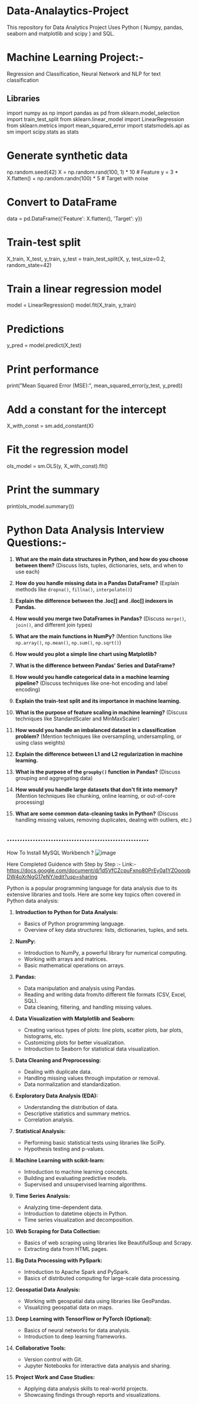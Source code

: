 # Data-Analaytics-Project
This repository for Data Analytics Project Uses Python ( Numpy, pandas, seaborn and matplotlib and scipy ) and SQL.

# Machine Learning Project:- 
Regression and Classification, Neural Network and  NLP for text classification 

##  Libraries
import numpy as np
import pandas as pd
from sklearn.model_selection import train_test_split
from sklearn.linear_model import LinearRegression
from sklearn.metrics import mean_squared_error
import statsmodels.api as sm
import scipy.stats as stats


# Generate synthetic data
np.random.seed(42)
X = np.random.rand(100, 1) * 10  # Feature
y = 3 * X.flatten() + np.random.randn(100) * 5  # Target with noise

# Convert to DataFrame
data = pd.DataFrame({'Feature': X.flatten(), 'Target': y})


# Train-test split
X_train, X_test, y_train, y_test = train_test_split(X, y, test_size=0.2, random_state=42)


# Train a linear regression model
model = LinearRegression()
model.fit(X_train, y_train)

# Predictions
y_pred = model.predict(X_test)

# Print performance
print("Mean Squared Error (MSE):", mean_squared_error(y_test, y_pred))



# Add a constant for the intercept
X_with_const = sm.add_constant(X)

# Fit the regression model
ols_model = sm.OLS(y, X_with_const).fit()

# Print the summary
print(ols_model.summary())



# Python Data Analysis Interview Questions:- 

1. **What are the main data structures in Python, and how do you choose between them?**
   (Discuss lists, tuples, dictionaries, sets, and when to use each)

2. **How do you handle missing data in a Pandas DataFrame?**
   (Explain methods like `dropna()`, `fillna()`, `interpolate()`)

3. **Explain the difference between the .loc[] and .iloc[] indexers in Pandas.**

4. **How would you merge two DataFrames in Pandas?**
   (Discuss `merge()`, `join()`, and different join types)

5. **What are the main functions in NumPy?**
   (Mention functions like `np.array()`, `np.mean()`, `np.sum()`, `np.sqrt()`)

6. **How would you plot a simple line chart using Matplotlib?**

7. **What is the difference between Pandas' Series and DataFrame?**

8. **How would you handle categorical data in a machine learning pipeline?**
   (Discuss techniques like one-hot encoding and label encoding)

9. **Explain the train-test split and its importance in machine learning.**

10. **What is the purpose of feature scaling in machine learning?**
    (Discuss techniques like StandardScaler and MinMaxScaler)

11. **How would you handle an imbalanced dataset in a classification problem?**
    (Mention techniques like oversampling, undersampling, or using class weights)

12. **Explain the difference between L1 and L2 regularization in machine learning.**

13. **What is the purpose of the `groupby()` function in Pandas?**
    (Discuss grouping and aggregating data)

14. **How would you handle large datasets that don't fit into memory?**
    (Mention techniques like chunking, online learning, or out-of-core processing)

15. **What are some common data-cleaning tasks in Python?**
    (Discuss handling missing values, removing duplicates, dealing with outliers, etc.)

## .......................................................

How To Install MySQL Workbench ?
![image](https://github.com/user-attachments/assets/38afa3de-b2f2-4a82-92f7-855a62f101cf)

Here Completed Guidence with Step by Step :-
Link:- https://docs.google.com/document/d/1d5VfCZcpuFxno80PrEy0a1YZOooobDW4oXrNgG17eNY/edit?usp=sharing


Python is a popular programming language for data analysis due to its extensive libraries and tools. 
Here are some key topics often covered in Python data analysis:

1. **Introduction to Python for Data Analysis:**
   - Basics of Python programming language.
   - Overview of key data structures: lists, dictionaries, tuples, and sets.

2. **NumPy:**
   - Introduction to NumPy, a powerful library for numerical computing.
   - Working with arrays and matrices.
   - Basic mathematical operations on arrays.

3. **Pandas:**
   - Data manipulation and analysis using Pandas.
   - Reading and writing data from/to different file formats (CSV, Excel, SQL).
   - Data cleaning, filtering, and handling missing values.

4. **Data Visualization with Matplotlib and Seaborn:**
   - Creating various types of plots: line plots, scatter plots, bar plots, histograms, etc.
   - Customizing plots for better visualization.
   - Introduction to Seaborn for statistical data visualization.

5. **Data Cleaning and Preprocessing:**
   - Dealing with duplicate data.
   - Handling missing values through imputation or removal.
   - Data normalization and standardization.

6. **Exploratory Data Analysis (EDA):**
   - Understanding the distribution of data.
   - Descriptive statistics and summary metrics.
   - Correlation analysis.

7. **Statistical Analysis:**
   - Performing basic statistical tests using libraries like SciPy.
   - Hypothesis testing and p-values.

8. **Machine Learning with scikit-learn:**
   - Introduction to machine learning concepts.
   - Building and evaluating predictive models.
   - Supervised and unsupervised learning algorithms.

9. **Time Series Analysis:**
   - Analyzing time-dependent data.
   - Introduction to datetime objects in Python.
   - Time series visualization and decomposition.

10. **Web Scraping for Data Collection:**
    - Basics of web scraping using libraries like BeautifulSoup and Scrapy.
    - Extracting data from HTML pages.

11. **Big Data Processing with PySpark:**
    - Introduction to Apache Spark and PySpark.
    - Basics of distributed computing for large-scale data processing.

12. **Geospatial Data Analysis:**
    - Working with geospatial data using libraries like GeoPandas.
    - Visualizing geospatial data on maps.

13. **Deep Learning with TensorFlow or PyTorch (Optional):**
    - Basics of neural networks for data analysis.
    - Introduction to deep learning frameworks.

14. **Collaborative Tools:**
    - Version control with Git.
    - Jupyter Notebooks for interactive data analysis and sharing.

15. **Project Work and Case Studies:**
    - Applying data analysis skills to real-world projects.
    - Showcasing findings through reports and visualizations.



